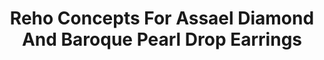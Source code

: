 ---
title: Reho Concepts For Assael Diamond And Baroque Pearl Drop Earrings
description: |
  Baroque Pearls are suspended from twisting, flexible chains set with Pave Diamonds in these beautifully engineered earrings - even the slightest turn of the head creates alluring, sparkling movement.
specs: |
  21.8 x 16.6 x 16mm South Sea Cultured Baroque Pearls with 4.57 carats of Treated Black Diamonds and 3.66 carats of White Diamonds, set in 18K White Gold.
images:
  - /uploads/reho-concepts-for-assael-diamond-and-baroque-pearl-drop-earrings.png
_category:
order: 3
tags:
  - earrings
---